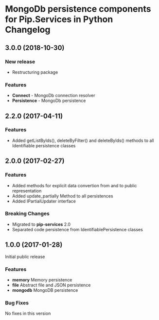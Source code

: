 # MongoDb persistence components for Pip.Services in Python Changelog

## <a name="3.0.0"></a> 3.0.0 (2018-10-30)

### New release
* Restructuring package

### Features
- **Connect** - MongoDb connection resolver
- **Persistence** - MongoDb persistence

## <a name="2.2.0"></a> 2.2.0 (2017-04-11)

### Features
* Added getListByIds(), deleteByFilter() and deleteByIds() methods to all Identifiable persistence classes

## <a name="2.0.0"></a> 2.0.0 (2017-02-27)

### Features
* Added methods for explicit data convertion from and to public representation
* Added update_partially Method to all persistences
* Added IPartialUpdater interface

### Breaking Changes
* Migrated to **pip-services** 2.0
* Separated code persistence from IdentifiablePersistence classes

## <a name="1.0.0"></a> 1.0.0 (2017-01-28)

Initial public release

### Features
* **memory** Memory persistence
* **file** Abstract file and JSON persistence
* **mongodb** MongoDB persistence

### Bug Fixes
No fixes in this version

